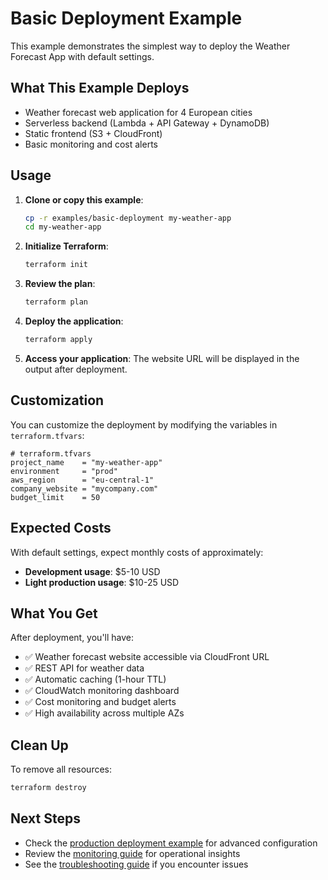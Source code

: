 # Basic Deployment Example

This example demonstrates the simplest way to deploy the Weather Forecast App with default settings.

## What This Example Deploys

- Weather forecast web application for 4 European cities
- Serverless backend (Lambda + API Gateway + DynamoDB)
- Static frontend (S3 + CloudFront)
- Basic monitoring and cost alerts

## Usage

1. **Clone or copy this example**:
   ```bash
   cp -r examples/basic-deployment my-weather-app
   cd my-weather-app
   ```

2. **Initialize Terraform**:
   ```bash
   terraform init
   ```

3. **Review the plan**:
   ```bash
   terraform plan
   ```

4. **Deploy the application**:
   ```bash
   terraform apply
   ```

5. **Access your application**:
   The website URL will be displayed in the output after deployment.

## Customization

You can customize the deployment by modifying the variables in `terraform.tfvars`:

```hcl
# terraform.tfvars
project_name    = "my-weather-app"
environment     = "prod"
aws_region      = "eu-central-1"
company_website = "mycompany.com"
budget_limit    = 50
```

## Expected Costs

With default settings, expect monthly costs of approximately:
- **Development usage**: $5-10 USD
- **Light production usage**: $10-25 USD

## What You Get

After deployment, you'll have:
- ✅ Weather forecast website accessible via CloudFront URL
- ✅ REST API for weather data
- ✅ Automatic caching (1-hour TTL)
- ✅ CloudWatch monitoring dashboard
- ✅ Cost monitoring and budget alerts
- ✅ High availability across multiple AZs

## Clean Up

To remove all resources:
```bash
terraform destroy
```

## Next Steps

- Check the [production deployment example](../production-deployment/) for advanced configuration
- Review the [monitoring guide](../../docs/monitoring.md) for operational insights
- See the [troubleshooting guide](../../docs/troubleshooting.md) if you encounter issues